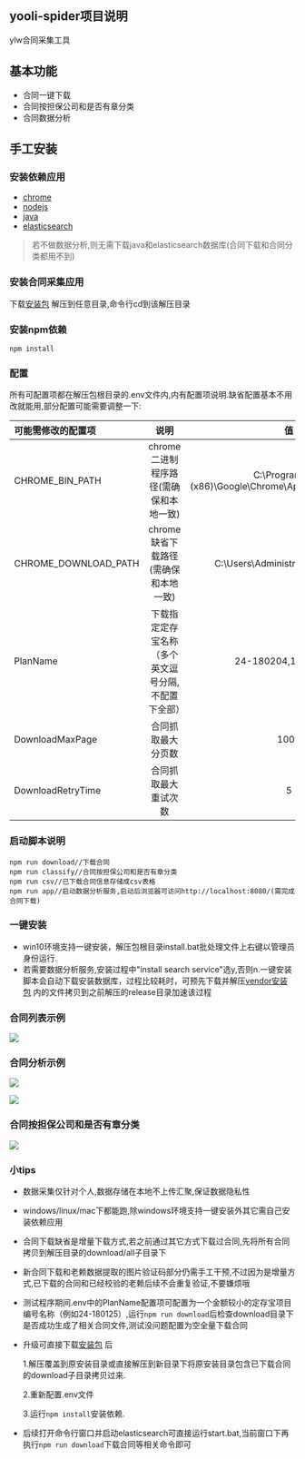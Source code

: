 yooli-spider项目说明
-----
ylw合同采集工具

## 基本功能

+ 合同一键下载
+ 合同按担保公司和是否有章分类
+ 合同数据分析

## 手工安装

### 安装依赖应用

* [chrome](https://www.google.cn/intl/zh-CN/chrome/)
* [nodejs](https://nodejs.org/zh-cn/)
* [java](https://repo.huaweicloud.com/java/jdk/13+33/)             
* [elasticsearch](https://elasticsearch.thans.cn/)

> 若不做数据分析,则无需下载java和elasticsearch数据库(合同下载和合同分类都用不到)

### 安装合同采集应用

下载[安装包](https://hk5.yrong.space/release.zip) 
解压到任意目录,命令行cd到该解压目录

### 安装npm依赖

```
npm install
```

### 配置

所有可配置项都在解压包根目录的.env文件内,内有配置项说明.缺省配置基本不用改就能用,部分配置可能需要调整一下:

|可能需修改的配置项 | 说明| 值|
|:------|:-------:| :-------:| 
|CHROME\_BIN\_PATH                |chrome二进制程序路径(需确保和本地一致)          |C:\Program Files (x86)\Google\Chrome\Application\chrome.exe
|CHROME\_DOWNLOAD\_PATH                |chrome缺省下载路径(需确保和本地一致)       |C:\Users\Administrator\Downloads
|PlanName               |下载指定定存宝名称（多个英文逗号分隔,不配置下全部）                |24-180204,12-190507
|DownloadMaxPage               |合同抓取最大分页数                |1000
|DownloadRetryTime               |合同抓取最大重试次数               |5


### 启动脚本说明

```
npm run download//下载合同
npm run classify//合同按担保公司和是否有章分类
npm run csv//已下载合同信息存储成csv表格
npm run app//启动数据分析服务,启动后浏览器可访问http://localhost:8080/(需完成合同下载)
```

### 一键安装

* win10环境支持一键安装，解压包根目录install.bat批处理文件上右键以管理员身份运行.
* 若需要数据分析服务,安装过程中"install search service"选y,否则n.一键安装脚本会自动下载安装数据库，过程比较耗时，可预先下载并解压[vendor安装包](https://hk5.yrong.space/vendor.zip) 内的文件拷贝到之前解压的release目录加速该过程

### 合同列表示例

![](detail.png)

### 合同分析示例

![](analysis.png)

![](assurance.png)

### 合同按担保公司和是否有章分类

![](classify.png)

### 小tips

* 数据采集仅针对个人,数据存储在本地不上传汇聚,保证数据隐私性

* windows/linux/mac下都能跑,除windows环境支持一键安装外其它需自己安装依赖应用

* 合同下载缺省是增量下载方式,若之前通过其它方式下载过合同,先将所有合同拷贝到解压目录的download/all子目录下

* 新合同下载和老赖数据提取的图片验证码部分仍需手工干预,不过因为是增量方式,已下载的合同和已经校验的老赖后续不会重复验证,不要嫌烦哦

* 测试程序期间.env中的PlanName配置项可配置为一个金额较小的定存宝项目编号名称（例如24-180125）,运行`npm run download`后检查download目录下是否成功生成了相关合同文件,测试没问题配置为空全量下载合同

* 升级可直接下载[安装包](https://hk5.yrong.space/release.zip) 后

    1.解压覆盖到原安装目录或直接解压到新目录下将原安装目录包含已下载合同的download子目录拷贝过来.
    
    2.重新配置.env文件
    
    3.运行`npm install`安装依赖.

* 后续打开命令行窗口并启动elasticsearch可直接运行start.bat,当前窗口下再执行`npm run download`下载合同等相关命令即可 

